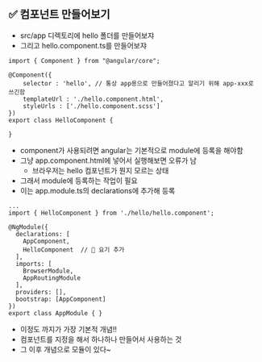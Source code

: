 ## ✅ 컴포넌트 만들어보기
- src/app 디렉토리에 hello 폴더를 만들어보쟈
- 그리고 hello.component.ts를 만들어보쟈
```
import { Component } from "@angular/core";

@Component({
    selector : 'hello', // 통상 app용으로 만들어졌다고 알리기 위해 app-xxx로 쓰긴함
    templateUrl : './hello.component.html',
    styleUrls : ['./hello.component.scss']
})
export class HelloComponent {

}
```
- component가 사용되려면 angular는 기본적으로 module에 등록을 해야함
- 그냥 app.component.html에 넣어서 실행해보면 오류가 남
  - 브라우저는 hello 컴포넌트가 뭔지 모르는 상태
- 그래서 module에 등록하는 작업이 필요
- 이는 app.module.ts의 declarations에 추가해 등록
```
...
import { HelloComponent } from './hello/hello.component';

@NgModule({
  declarations: [
    AppComponent, 
    HelloComponent  // 🌟 요기 추가
  ],
  imports: [
    BrowserModule,
    AppRoutingModule
  ],
  providers: [],
  bootstrap: [AppComponent]
})
export class AppModule { }
```

- 이정도 까지가 가장 기본적 개념!!
- 컴포넌트를 지정을 해서 하나하나 만들어서 사용하는 것
- 그 이후 개념으로 모듈이 있다~